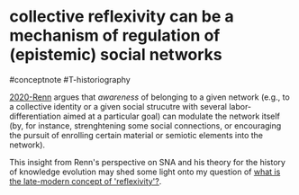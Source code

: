# collective reflexivity can be a mechanism of regulation of (epistemic) social networks
#conceptnote #T-historiography 

[2020-Renn](2020-Renn.md) argues that *awareness* of belonging to a given network (e.g., to a collective identity or a given social strucutre with several labor-differentiation aimed at a particular goal) can modulate the network itself (by, for instance, strenghtening some social connections, or encouraging the pursuit of enrolling certain material or semiotic elements into the network).  

This insight from Renn's perspective on SNA and his theory for the history of knowledge evolution may shed some light onto my question of [what is the late-modern concept of 'reflexivity'?](what%20is%20the%20late-modern%20concept%20of%20'reflexivity'?.md).



